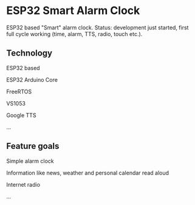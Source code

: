 # ESP32 Smart Alarm Clock

ESP32 based "Smart" alarm clock. Status: development just started, first full cycle working (time, alarm, TTS, radio, touch etc.).

## Technology

ESP32 based

ESP32 Arduino Core

FreeRTOS

VS1053

Google TTS

...

## Feature goals

Simple alarm clock

Information like news, weather and personal calendar read aloud

Internet radio

...